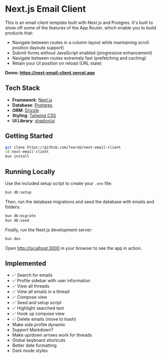 # Next.js Email Client

This is an email client template built with Next.js and Postgres. It's built to show off some of the features of the App Router, which enable you to build products that:

- Navigate between routes in a column layout while maintaining scroll position (layouts support)
- Submit forms without JavaScript enabled (progressive enhancement)
- Navigate between routes extremely fast (prefetching and caching)
- Retain your UI position on reload (URL state)

**Demo: https://next-email-client.vercel.app**

## Tech Stack

- **Framework**: [Next.js](https://nextjs.org/)
- **Database**: [Postgres](https://www.postgresql.org/)
- **ORM**: [Drizzle](https://orm.drizzle.team/)
- **Styling**: [Tailwind CSS](https://tailwindcss.com/)
- **UI Library**: [shadcn/ui](https://ui.shadcn.com/)

## Getting Started

```bash
git clone https://github.com/leerob/next-email-client
cd next-email-client
bun install
```

## Running Locally

Use the included setup script to create your `.env` file:

```bash
bun db:setup
```

Then, run the database migrations and seed the database with emails and folders:

```bash
bun db:migrate
bun db:seed
```

Finally, run the Next.js development server:

```bash
bun dev
```

Open [http://localhost:3000](http://localhost:3000) in your browser to see the app in action.

## Implemented

- ✅ Search for emails
- ✅ Profile sidebar with user information
- ✅ View all threads
- ✅ View all emails in a thread
- ✅ Compose view
- ✅ Seed and setup script
- ✅ Highlight searched text
- ✅ Hook up compose view
- ✅ Delete emails (move to trash)
- Make side profile dynamic
- Support Markdown?
- Make up/down arrows work for threads
- Global keyboard shortcuts
- Better date formatting
- Dark mode styles
